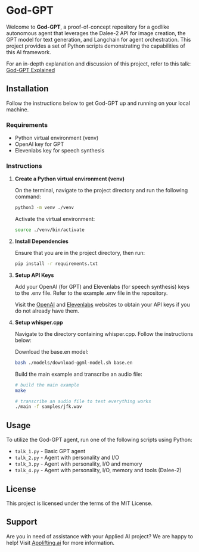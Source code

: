 # God-GPT

Welcome to **God-GPT**, a proof-of-concept repository for a godlike autonomous agent that leverages the Dalee-2 API for image creation, the GPT model for text generation, and Langchain for agent orchestration. This project provides a set of Python scripts demonstrating the capabilities of this AI framework.

For an in-depth explanation and discussion of this project, refer to this talk: [God-GPT Explained](https://www.youtube.com/live/fl1jluGawzQ?feature=share&t=454)

## Installation

Follow the instructions below to get God-GPT up and running on your local machine.

### Requirements

- Python virtual environment (venv)
- OpenAI key for GPT
- Elevenlabs key for speech synthesis

### Instructions

1. **Create a Python virtual environment (venv)**

    On the terminal, navigate to the project directory and run the following command:

    ```bash
    python3 -m venv ./venv
    ```

    Activate the virtual environment:

    ```bash
    source ./venv/bin/activate
    ```

2. **Install Dependencies**

    Ensure that you are in the project directory, then run:

    ```bash
    pip install -r requirements.txt
    ```

3. **Setup API Keys**

    Add your OpenAI (for GPT) and Elevenlabs (for speech synthesis) keys to the .env file. Refer to the example .env file in the repository. 

    Visit the [OpenAI](https://www.openai.com/) and [Elevenlabs](https://www.elevenlabs.com/) websites to obtain your API keys if you do not already have them.

4. **Setup whisper.cpp**

    Navigate to the directory containing whisper.cpp. Follow the instructions below:

    Download the base.en model:

    ```bash
    bash ./models/download-ggml-model.sh base.en
    ```

    Build the main example and transcribe an audio file:

    ```bash
    # build the main example
    make

    # transcribe an audio file to test everything works
    ./main -f samples/jfk.wav
    ```

## Usage

To utilize the God-GPT agent, run one of the following scripts using Python:

* `talk_1.py` - Basic GPT agent
* `talk_2.py` - Agent with personality and I/O
* `talk_3.py` - Agent with personality, I/O and memory
* `talk_4.py` - Agent with  personality, I/O, memory and tools (Dalee-2)

## License

This project is licensed under the terms of the MIT License.

## Support

Are you in need of assistance with your Applied AI project? We are happy to help! Visit [Applifting.ai](https://www.applifting.ai/) for more information.
